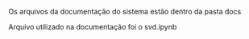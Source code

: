 Os arquivos da documentação do sistema estão dentro da pasta docs

Arquivo utilizado na documentação foi o svd.ipynb